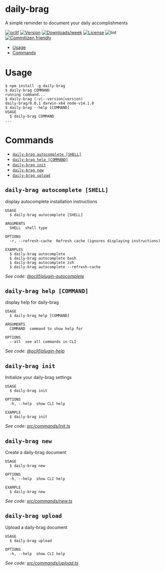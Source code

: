 # daily-brag

A simple reminder to document your daily accomplishments

[![oclif](https://img.shields.io/badge/cli-oclif-brightgreen.svg)](https://oclif.io)
[![Version](https://img.shields.io/npm/v/daily-brag.svg)](https://npmjs.org/package/daily-brag)
[![Downloads/week](https://img.shields.io/npm/dw/daily-brag.svg)](https://npmjs.org/package/daily-brag)
[![License](https://img.shields.io/npm/l/daily-brag.svg)](https://github.com/git@github.com:c4tastic/daily-brag.git/blob/master/package.json)
![lint](https://github.com/c4tastic/daily-brag/workflows/lint/badge.svg)
[![Commitizen friendly](https://img.shields.io/badge/commitizen-friendly-brightgreen.svg)](http://commitizen.github.io/cz-cli/)

<!-- toc -->

- [Usage](#usage)
- [Commands](#commands)
<!-- tocstop -->

# Usage

<!-- usage -->

```sh-session
$ npm install -g daily-brag
$ daily-brag COMMAND
running command...
$ daily-brag (-v|--version|version)
daily-brag/0.0.1 darwin-x64 node-v14.1.0
$ daily-brag --help [COMMAND]
USAGE
  $ daily-brag COMMAND
...
```

<!-- usagestop -->

# Commands

<!-- commands -->

- [`daily-brag autocomplete [SHELL]`](#daily-brag-autocomplete-shell)
- [`daily-brag help [COMMAND]`](#daily-brag-help-command)
- [`daily-brag init`](#daily-brag-init)
- [`daily-brag new`](#daily-brag-new)
- [`daily-brag upload`](#daily-brag-upload)

## `daily-brag autocomplete [SHELL]`

display autocomplete installation instructions

```
USAGE
  $ daily-brag autocomplete [SHELL]

ARGUMENTS
  SHELL  shell type

OPTIONS
  -r, --refresh-cache  Refresh cache (ignores displaying instructions)

EXAMPLES
  $ daily-brag autocomplete
  $ daily-brag autocomplete bash
  $ daily-brag autocomplete zsh
  $ daily-brag autocomplete --refresh-cache
```

_See code: [@oclif/plugin-autocomplete](https://github.com/oclif/plugin-autocomplete/blob/v0.3.0/src/commands/autocomplete/index.ts)_

## `daily-brag help [COMMAND]`

display help for daily-brag

```
USAGE
  $ daily-brag help [COMMAND]

ARGUMENTS
  COMMAND  command to show help for

OPTIONS
  --all  see all commands in CLI
```

_See code: [@oclif/plugin-help](https://github.com/oclif/plugin-help/blob/v3.2.1/src/commands/help.ts)_

## `daily-brag init`

Initialize your daily-brag settings

```
USAGE
  $ daily-brag init

OPTIONS
  -h, --help  show CLI help

EXAMPLE
  $ daily-brag init
```

_See code: [src/commands/init.ts](https://github.com/c4tastic/daily-brag/blob/v0.0.1/src/commands/init.ts)_

## `daily-brag new`

Create a daily-brag document

```
USAGE
  $ daily-brag new

OPTIONS
  -h, --help  show CLI help

EXAMPLE
  $ daily-brag new
```

_See code: [src/commands/new.ts](https://github.com/c4tastic/daily-brag/blob/v0.0.1/src/commands/new.ts)_

## `daily-brag upload`

Upload a daily-brag document

```
USAGE
  $ daily-brag upload

OPTIONS
  -h, --help  show CLI help
```

_See code: [src/commands/upload.ts](https://github.com/c4tastic/daily-brag/blob/v0.0.1/src/commands/upload.ts)_

<!-- commandsstop -->
